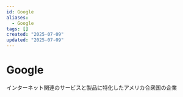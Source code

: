 ```yaml
---
id: Google
aliases:
  - Google
tags: []
created: "2025-07-09"
updated: "2025-07-09"
---
```


# Google

インターネット関連のサービスと製品に特化したアメリカ合衆国の企業
